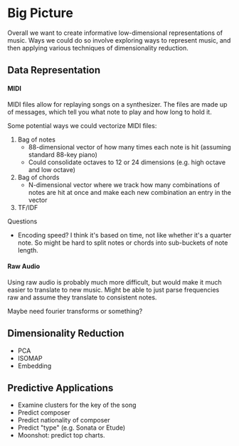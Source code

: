 # Big Picture

Overall we want to create informative low-dimensional representations of music.
Ways we could do so involve exploring ways to represent music, and then applying various techniques of dimensionality reduction.

## Data Representation

#### MIDI

MIDI files allow for replaying songs on a synthesizer.
The files are made up of messages, which tell you what note to play and how long to hold it.

Some potential ways we could vectorize MIDI files:
1. Bag of notes
    - 88-dimensional vector of how many times each note is hit (assuming standard 88-key piano)
    - Could consolidate octaves to 12 or 24 dimensions (e.g. high octave and low octave)
2. Bag of chords
    - N-dimensional vector where we track how many combinations of notes are hit at once and make each new combination an entry in the vector
3. TF/IDF

Questions
- Encoding speed? I think it's based on time, not like whether it's a quarter note. So might be hard to split notes or chords into sub-buckets of note length.

#### Raw Audio

Using raw audio is probably much more difficult, but would make it much easier to translate to new music.
Might be able to just parse frequencies raw and assume they translate to consistent notes.

Maybe need fourier transforms or something?

## Dimensionality Reduction

- PCA
- ISOMAP
- Embedding

## Predictive Applications

- Examine clusters for the key of the song
- Predict composer
- Predict nationality of composer
- Predict "type" (e.g. Sonata or Etude)
- Moonshot: predict top charts.
